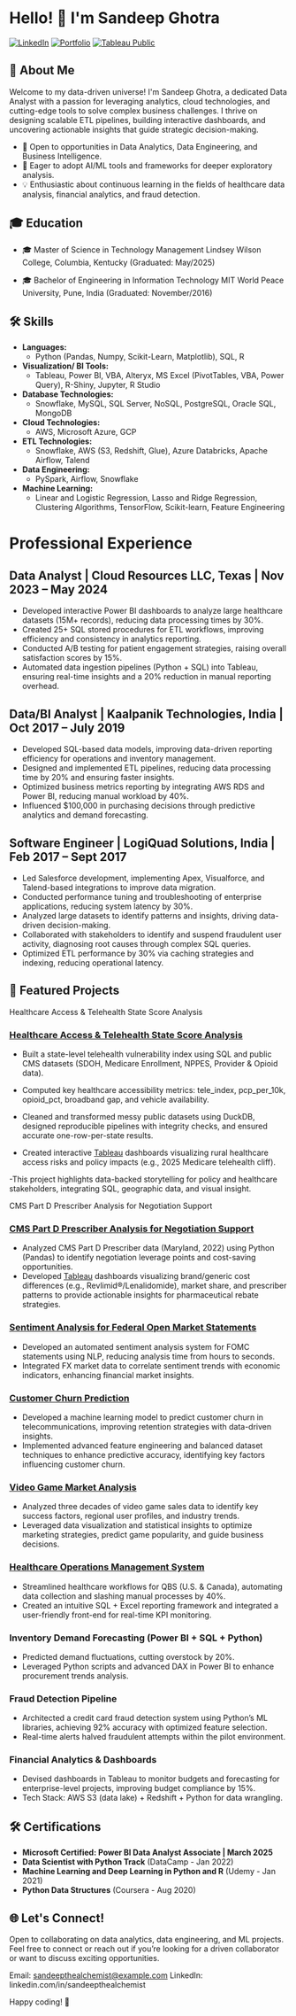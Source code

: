 # Hello! 👋 I'm Sandeep Ghotra

[![LinkedIn](https://img.shields.io/badge/LinkedIn-Connect-blue)](https://www.linkedin.com/in/sandeepthealchemist/)
[![Portfolio](https://img.shields.io/badge/Portfolio-View-brightgreen)](https://www.datascienceportfol.io/sandeepthealchemist)
[![Tableau Public](https://img.shields.io/badge/Tableau%20Public-View-blue)](https://public.tableau.com/app/profile/sandeep.ghotra/vizzes)

## 🚀 About Me

Welcome to my data-driven universe! 
I'm Sandeep Ghotra, a dedicated Data Analyst with a passion for leveraging analytics, cloud technologies, and cutting-edge tools to solve complex business challenges. I thrive on designing scalable ETL pipelines, building interactive dashboards, and uncovering actionable insights that guide strategic decision-making.

+ 🔭 Open to opportunities in Data Analytics, Data Engineering, and Business Intelligence.
+ 🌱 Eager to adopt AI/ML tools and frameworks for deeper exploratory analysis.
+ 💡 Enthusiastic about continuous learning in the fields of healthcare data analysis, financial analytics, and fraud detection.

## 🎓 Education

- 🎓  Master of Science in Technology Management
Lindsey Wilson College, Columbia, Kentucky
(Graduated: May/2025)

- 🎓 Bachelor of Engineering in Information Technology
MIT World Peace University, Pune, India
(Graduated: November/2016)
 

## 🛠️ Skills

- **Languages:** 
  - Python (Pandas, Numpy, Scikit-Learn, Matplotlib), SQL, R
- **Visualization/ BI Tools:** 
  - Tableau, Power BI, VBA, Alteryx, MS Excel (PivotTables, VBA, Power Query), R-Shiny, Jupyter, R Studio
- **Database Technologies:** 
  - Snowflake, MySQL, SQL Server, NoSQL, PostgreSQL, Oracle SQL, MongoDB
- **Cloud Technologies:** 
  - AWS, Microsoft Azure, GCP
- **ETL Technologies:** 
  - Snowflake, AWS (S3, Redshift, Glue), Azure Databricks, Apache Airflow, Talend
- **Data Engineering:** 
  - PySpark, Airflow, Snowflake
- **Machine Learning:** 
  - Linear and Logistic Regression, Lasso and Ridge Regression, Clustering Algorithms, TensorFlow, Scikit-learn, Feature Engineering
 
# Professional Experience

## Data Analyst | Cloud Resources LLC, Texas | Nov 2023 – May 2024

- Developed interactive Power BI dashboards to analyze large healthcare datasets (15M+ records), reducing data processing times by 30%.
- Created 25+ SQL stored procedures for ETL workflows, improving efficiency and consistency in analytics reporting.
- Conducted A/B testing for patient engagement strategies, raising overall satisfaction scores by 15%.
- Automated data ingestion pipelines (Python + SQL) into Tableau, ensuring real-time insights and a 20% reduction in manual reporting overhead.

##  Data/BI Analyst | Kaalpanik Technologies, India | Oct 2017 – July 2019

- Developed SQL-based data models, improving data-driven reporting efficiency for operations and inventory management.
- Designed and implemented ETL pipelines, reducing data processing time by 20% and ensuring faster insights.
- Optimized business metrics reporting by integrating AWS RDS and Power BI, reducing manual workload by 40%.
- Influenced $100,000 in purchasing decisions through predictive analytics and demand forecasting.

## Software Engineer | LogiQuad Solutions, India | Feb 2017 – Sept 2017

- Led Salesforce development, implementing Apex, Visualforce, and Talend-based integrations to improve data migration.
- Conducted performance tuning and troubleshooting of enterprise applications, reducing system latency by 30%.
- Analyzed large datasets to identify patterns and insights, driving data-driven decision-making.
- Collaborated with stakeholders to identify and suspend fraudulent user activity, diagnosing root causes through complex SQL queries.
- Optimized ETL performance by 30% via caching strategies and indexing, reducing operational latency.

## 🚀 Featured Projects

Healthcare Access & Telehealth State Score Analysis
### [Healthcare Access & Telehealth State Score Analysis](https://github.com/BlendedAscended/medicare-telehealth-gap-analysis)

- Built a state-level telehealth vulnerability index using SQL and public CMS datasets (SDOH, Medicare Enrollment, NPPES, Provider & Opioid data).

- Computed key healthcare accessibility metrics: tele_index, pcp_per_10k, opioid_pct, broadband gap, and vehicle availability.

- Cleaned and transformed messy public datasets using DuckDB, designed reproducible pipelines with integrity checks, and ensured accurate one-row-per-state results.

- Created interactive [Tableau](https://public.tableau.com/views/Telehealth-Dashboardexcl_labelsinterpretaions/Dashboard1?:language=en-US&:sid=&:redirect=auth&:display_count=n&:origin=viz_share_link)  dashboards visualizing rural healthcare access risks and policy impacts (e.g., 2025 Medicare telehealth cliff).

-This project highlights data-backed storytelling for policy and healthcare stakeholders, integrating SQL, geographic data, and visual insight.

CMS Part D Prescriber Analysis for Negotiation Support
### [CMS Part D Prescriber Analysis for Negotiation Support](https://github.com/BlendedAscended/cms-prescriber-analysis)

- Analyzed CMS Part D Prescriber data (Maryland, 2022) using Python (Pandas) to identify negotiation leverage points and cost-saving opportunities.
- Developed [Tableau](https://public.tableau.com/views/NegotiationSupportLenalidomideGenericOpportunityvs_Revlimid/Dashboard1?:language=en-US&:sid=&:redirect=auth&:display_count=n&:origin=viz_share_link) dashboards visualizing brand/generic cost differences (e.g., Revlimid®/Lenalidomide), market share, and prescriber patterns to provide actionable insights for pharmaceutical rebate strategies.
  
### [Sentiment Analysis for Federal Open Market Statements](https://github.com/BlendedAscended/Sentiment-Analysis-for-Federal-Bank-Statements)

- Developed an automated sentiment analysis system for FOMC statements using NLP, reducing analysis time from hours to seconds.
- Integrated FX market data to correlate sentiment trends with economic indicators, enhancing financial market insights.

### [Customer Churn Prediction](https://github.com/BlendedAscended/Customer-Churn-Prediction-using-ML)

- Developed a machine learning model to predict customer churn in telecommunications, improving retention strategies with data-driven insights.
- Implemented advanced feature engineering and balanced dataset techniques to enhance predictive accuracy, identifying key factors influencing    customer churn.

### [Video Game Market Analysis](https://github.com/BlendedAscended/Video-Games-Market-Analysis)

- Analyzed three decades of video game sales data to identify key success factors, regional user profiles, and industry trends.
- Leveraged data visualization and statistical insights to optimize marketing strategies, predict game popularity, and guide business decisions.

### [Healthcare Operations Management System](https://qbs.com/)

- Streamlined healthcare workflows for QBS (U.S. & Canada), automating data collection and slashing manual processes by 40%.
- Created an intuitive SQL + Excel reporting framework and integrated a user-friendly front-end for real-time KPI monitoring.

### Inventory Demand Forecasting (Power BI + SQL + Python)

- Predicted demand fluctuations, cutting overstock by 20%.
- Leveraged Python scripts and advanced DAX in Power BI to enhance procurement trends analysis.

### Fraud Detection Pipeline

-  Architected a credit card fraud detection system using Python’s ML libraries, achieving 92% accuracy with optimized feature selection.
-  Real-time alerts halved fraudulent attempts within the pilot environment.

### Financial Analytics & Dashboards

- Devised dashboards in Tableau to monitor budgets and forecasting for enterprise-level projects, improving budget compliance by 15%.
- Tech Stack: AWS S3 (data lake) + Redshift + Python for data wrangling.


## 🛠️ Certifications

- **Microsoft Certified: Power BI Data Analyst Associate | March 2025** 
- **Data Scientist with Python Track** (DataCamp - Jan 2022)
- **Machine Learning and Deep Learning in Python and R** (Udemy - Jan 2021)
- **Python Data Structures** (Coursera - Aug 2020)


## 🌐 Let's Connect!

Open to collaborating on data analytics, data engineering, and ML projects. Feel free to connect or reach out if you’re looking for a driven collaborator or want to discuss exciting opportunities.

Email: sandeepthealchemist@example.com
LinkedIn: linkedin.com/in/sandeepthealchemist

Happy coding! 🚀


